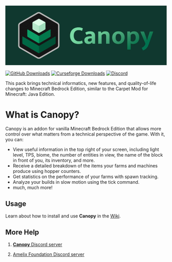 ![Canopy Logo](./canopylogo_banner.jpg)

[![GitHub Downloads](https://img.shields.io/github/downloads/ForestOfLight/Canopy/total?label=Github%20downloads&logo=github)](https://github.com/ForestOfLight/Canopy/releases/latest)
[![Curseforge Downloads](https://cf.way2muchnoise.eu/full_1062078_downloads.svg)](https://www.curseforge.com/minecraft-bedrock/addons/canopy)
[![Discord](https://badgen.net/discord/members/9KGche8fxm?icon=discord&label=Discord&list=what)](https://discord.gg/9KGche8fxm)

This pack brings technical informatics, new features, and quality-of-life changes to Minecraft Bedrock Edition, similar to the Carpet Mod for Minecraft: Java Edition.

# What is Canopy?

Canopy is an addon for vanilla Minecraft Bedrock Edition that allows more control over what matters from a technical perspective of the game. With it, you can:

- View useful information in the top right of your screen, including light level, TPS, biome, the number of entities in view, the name of the block in front of you, its inventory, and more.
- Receive a detailed breakdown of the items your farms and machines produce using hopper counters.
- Get statistics on the performance of your farms with spawn tracking.
- Analyze your builds in slow motion using the tick command.
- much, much more!

## Usage

Learn about how to install and use **Canopy** in the [Wiki](https://github.com/ForestOfLight/Canopy/wiki).

## More Help

1. [**Canopy** Discord server](https://discord.gg/9KGche8fxm)

2. [Amelix Foundation Discord server](https://discord.gg/FabqwVzgyD)
